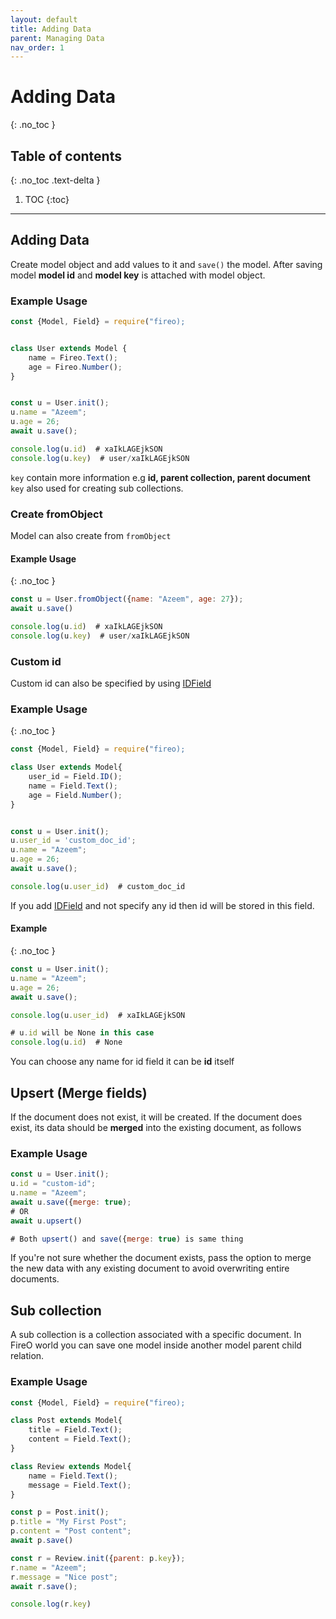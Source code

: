 ```yaml
---
layout: default
title: Adding Data
parent: Managing Data
nav_order: 1
---
```


# Adding Data
{: .no_toc }

## Table of contents
{: .no_toc .text-delta }

1. TOC
{:toc}

---

## Adding Data
Create model object and add values to it and `save()` the model. After saving model **model id** and 
**model key** is attached with model object.

### Example Usage

```js
const {Model, Field} = require("fireo);


class User extends Model {
    name = Fireo.Text();
    age = Fireo.Number();
}


const u = User.init();
u.name = "Azeem";
u.age = 26;
await u.save();

console.log(u.id)  # xaIkLAGEjkSON
console.log(u.key)  # user/xaIkLAGEjkSON 
``` 

`key` contain more information e.g **id, parent collection, parent document** 
`key` also used for creating sub collections.

### Create fromObject
Model can also create from `fromObject`

#### Example Usage
{: .no_toc }
```js
const u = User.fromObject({name: "Azeem", age: 27});
await u.save()

console.log(u.id)  # xaIkLAGEjkSON
console.log(u.key)  # user/xaIkLAGEjkSON
```

### Custom id
Custom id can also be specified by using [IDField](/fields/id-field)

### Example Usage
{: .no_toc }

```js
const {Model, Field} = require("fireo);

class User extends Model{
    user_id = Field.ID();
    name = Field.Text();
    age = Field.Number();
}


const u = User.init();
u.user_id = 'custom_doc_id';
u.name = "Azeem";
u.age = 26;
await u.save();

console.log(u.user_id)  # custom_doc_id
```

If you add [IDField](/fields/id-field) and not specify any id then id will be stored in this field.

#### Example
{: .no_toc }

```js
const u = User.init();
u.name = "Azeem";
u.age = 26;
await u.save();

console.log(u.user_id)  # xaIkLAGEjkSON

# u.id will be None in this case
console.log(u.id)  # None
```

You can choose any name for id field it can be **id** itself

## Upsert (Merge fields)
If the document does not exist, it will be created. If the document does exist, its data should be **merged** into the existing document, as follows

### Example Usage
```js
const u = User.init();
u.id = "custom-id";
u.name = "Azeem";
await u.save({merge: true);
# OR
await u.upsert()

# Both upsert() and save({merge: true) is same thing
```
If you're not sure whether the document exists, pass the option to merge the new data with any existing document to avoid overwriting entire documents.

## Sub collection
A sub collection is a collection associated with a specific document. In FireO world you can save one model inside another model parent child relation.

### Example Usage

```js
const {Model, Field} = require("fireo);

class Post extends Model{
    title = Field.Text();
    content = Field.Text();
}

class Review extends Model{
    name = Field.Text();
    message = Field.Text();
}

const p = Post.init();
p.title = "My First Post";
p.content = "Post content";
await p.save()

const r = Review.init({parent: p.key});
r.name = "Azeem";
r.message = "Nice post";
await r.save();

console.log(r.key)
```